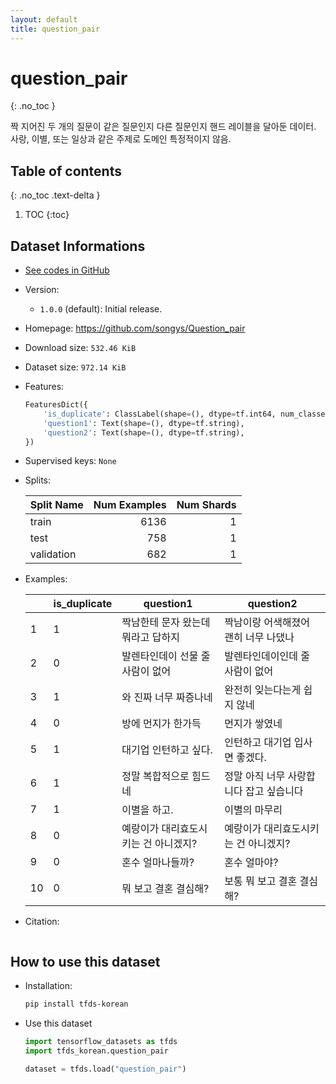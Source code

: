 ```yaml
---
layout: default
title: question_pair
---
```


# question_pair
{: .no_toc }

짝 지어진 두 개의 질문이 같은 질문인지 다른 질문인지 핸드 레이블을 달아둔 데이터.
사랑, 이별, 또는 일상과 같은 주제로 도메인 특정적이지 않음.

## Table of contents
{: .no_toc .text-delta }

1. TOC
{:toc}

## Dataset Informations

* [See codes in GitHub](https://github.com/jeongukjae/tfds-korean/blob/main/tfds_korean/question_pair/question_pair.py)
* Version:
  * `1.0.0` (default): Initial release.
* Homepage: <https://github.com/songys/Question_pair>
* Download size: `532.46 KiB`
* Dataset size: `972.14 KiB`
* Features:

  ```python
  FeaturesDict({
      'is_duplicate': ClassLabel(shape=(), dtype=tf.int64, num_classes=2),
      'question1': Text(shape=(), dtype=tf.string),
      'question2': Text(shape=(), dtype=tf.string),
  })
  ```

* Supervised keys: `None`
* Splits:

  | Split Name | Num Examples        | Num Shards        |
  |------------|--------------------:|------------------:|
  |train  |6136|1|
  |test  |758|1|
  |validation  |682|1|

* Examples:

  | |is_duplicate|question1|question2|
  |---|---|---|---|
  |1|1|짝남한테 문자 왔는데 뭐라고 답하지|짝남이랑 어색해졌어 괜히 너무 나댔나|
  |2|0|발렌타인데이 선물 줄 사람이 없어|발렌타인데이인데 줄 사람이 없어|
  |3|1|와 진짜 너무 짜증나네|완전히 잊는다는게 쉽지 않네|
  |4|0|방에 먼지가 한가득|먼지가 쌓였네|
  |5|1|대기업 인턴하고 싶다.|인턴하고 대기업 입사면 좋겠다.|
  |6|1|정말 복합적으로 힘드네|정말 아직 너무 사랑합니다 잡고 싶습니다|
  |7|1|이별을 하고.|이별의 마무리|
  |8|0|예랑이가 대리효도시키는 건 아니겠지?|예랑이가 대리효도시키는 건 아니겠지?|
  |9|0|혼수 얼마나들까?|혼수 얼마야?|
  |10|0|뭐 보고 결혼 결심해?|보통 뭐 보고 결혼 결심해?|

* Citation:

  ```text

  ```

## How to use this dataset

* Installation:

  ```sh
  pip install tfds-korean
  ```

* Use this dataset

  ```python
  import tensorflow_datasets as tfds
  import tfds_korean.question_pair

  dataset = tfds.load("question_pair")
  ```
